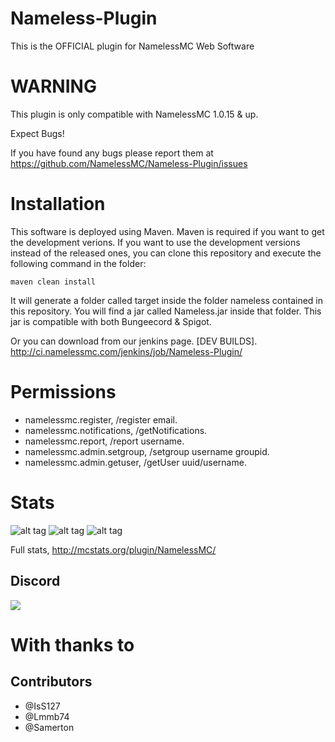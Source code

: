 # Nameless-Plugin
This is the OFFICIAL plugin for NamelessMC Web Software

# WARNING
This plugin is only compatible with NamelessMC 1.0.15 & up.

Expect Bugs!

If you have found any bugs please report them at https://github.com/NamelessMC/Nameless-Plugin/issues

# Installation
This software is deployed using Maven. Maven is required if you want to get the development verions. If you want to use the development versions instead of the released ones, you can clone this repository and execute the following command in the folder:
```
maven clean install
```
It will generate a folder called target inside the folder nameless contained in this repository. You will find a jar called Nameless.jar inside that folder. This jar is compatible with both Bungeecord & Spigot.

Or you can download from our jenkins page. [DEV BUILDS].
http://ci.namelessmc.com/jenkins/job/Nameless-Plugin/

# Permissions
- namelessmc.register, /register email.
- namelessmc.notifications, /getNotifications.
- namelessmc.report, /report username.
- namelessmc.admin.setgroup, /setgroup username groupid.
- namelessmc.admin.getuser, /getUser uuid/username.

# Stats
![alt tag](http://i.mcstats.org/NamelessMC/Server+Software.png)
![alt tag](http://i.mcstats.org/NamelessMC/Version+Demographics.png)
![alt tag](http://i.mcstats.org/NamelessMC/Global+Statistics.png)

Full stats, http://mcstats.org/plugin/NamelessMC/

## Discord
[<img src="https://discordapp.com/api/guilds/246705793066467328/widget.png?style=shield">](https://discord.gg/J6QsVaP)

# With thanks to
## Contributors
- @IsS127
- @Lmmb74
- @Samerton
